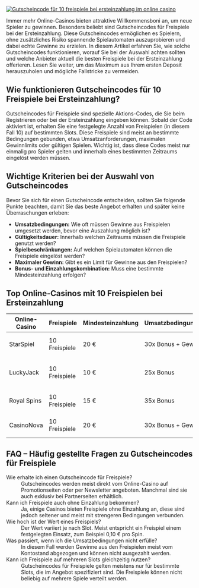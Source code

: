 [![Gutscheincode für 10 freispiele bei ersteinzahlung im online casino](https://123-caf.pages.dev/gitsignup.png)](https://vrmoo.ru/Bt82HjjY)

<p>Immer mehr Online-Casinos bieten attraktive Willkommensboni an, um neue Spieler zu gewinnen. Besonders beliebt sind Gutscheincodes für Freispiele bei der Ersteinzahlung. Diese Gutscheincodes ermöglichen es Spielern, ohne zusätzliches Risiko spannende Spielautomaten auszuprobieren und dabei echte Gewinne zu erzielen. In diesem Artikel erfahren Sie, wie solche Gutscheincodes funktionieren, worauf Sie bei der Auswahl achten sollten und welche Anbieter aktuell die besten Freispiele bei der Ersteinzahlung offerieren. Lesen Sie weiter, um das Maximum aus Ihrem ersten Deposit herauszuholen und mögliche Fallstricke zu vermeiden.</p>  <h2>Wie funktionieren Gutscheincodes für 10 Freispiele bei Ersteinzahlung?</h2> <p>Gutscheincodes für Freispiele sind spezielle Aktions-Codes, die Sie beim Registrieren oder bei der Ersteinzahlung eingeben können. Sobald der Code aktiviert ist, erhalten Sie eine festgelegte Anzahl von Freispielen (in diesem Fall 10) auf bestimmten Slots. Diese Freispiele sind meist an bestimmte Bedingungen gebunden, etwa Umsatzanforderungen, maximalen Gewinnlimits oder gültigen Spielen. Wichtig ist, dass diese Codes meist nur einmalig pro Spieler gelten und innerhalb eines bestimmten Zeitraums eingelöst werden müssen.</p>  <h2>Wichtige Kriterien bei der Auswahl von Gutscheincodes</h2> <p>Bevor Sie sich für einen Gutscheincode entscheiden, sollten Sie folgende Punkte beachten, damit Sie das beste Angebot erhalten und später keine Überraschungen erleben:</p> <ul> <li><strong>Umsatzbedingungen:</strong> Wie oft müssen Gewinne aus Freispielen umgesetzt werden, bevor eine Auszahlung möglich ist?</li> <li><strong>Gültigkeitsdauer:</strong> Innerhalb welchen Zeitraums müssen die Freispiele genutzt werden?</li> <li><strong>Spielbeschränkungen:</strong> Auf welchen Spielautomaten können die Freispiele eingelöst werden?</li> <li><strong>Maximaler Gewinn:</strong> Gibt es ein Limit für Gewinne aus den Freispielen?</li> <li><strong>Bonus- und Einzahlungskombination:</strong> Muss eine bestimmte Mindesteinzahlung erfolgen?</li> </ul>  <h2>Top Online-Casinos mit 10 Freispielen bei Ersteinzahlung</h2> <table> <thead> <tr> <th>Online-Casino</th> <th>Freispiele</th> <th>Mindesteinzahlung</th> <th>Umsatzbedingungen</th> <th>Populäre Slotspiele</th> </tr> </thead> <tbody> <tr> <td>StarSpiel</td> <td>10 Freispiele</td> <td>20 €</td> <td>30x Bonus + Gewinn</td> <td>Book of Dead, Starburst</td> </tr> <tr> <td>LuckyJack</td> <td>10 Freispiele</td> <td>10 €</td> <td>25x Bonus</td> <td>Gonzo’s Quest, Mega Moolah</td> </tr> <tr> <td>Royal Spins</td> <td>10 Freispiele</td> <td>15 €</td> <td>35x Bonus</td> <td>Reactoonz, Dead or Alive</td> </tr> <tr> <td>CasinoNova</td> <td>10 Freispiele</td> <td>20 €</td> <td>30x Bonus + Gewinn</td> <td>Sweet Bonanza, Book of Ra</td> </tr> </tbody> </table>  <h2>FAQ – Häufig gestellte Fragen zu Gutscheincodes für Freispiele</h2> <dl>   <dt>Wie erhalte ich einen Gutscheincode für Freispiele?</dt>   <dd>Gutscheincodes werden meist direkt vom Online-Casino auf Promotionseiten oder per Newsletter angeboten. Manchmal sind sie auch exklusiv bei Partnerseiten erhältlich.</dd>    <dt>Kann ich Freispiele auch ohne Einzahlung bekommen?</dt>   <dd>Ja, einige Casinos bieten Freispiele ohne Einzahlung an, diese sind jedoch seltener und meist mit strengeren Bedingungen verbunden.</dd>    <dt>Wie hoch ist der Wert eines Freispiels?</dt>   <dd>Der Wert variiert je nach Slot. Meist entspricht ein Freispiel einem festgelegten Einsatz, zum Beispiel 0,10 € pro Spin.</dd>    <dt>Was passiert, wenn ich die Umsatzbedingungen nicht erfülle?</dt>   <dd>In diesem Fall werden Gewinne aus den Freispielen meist vom Kontostand abgezogen und können nicht ausgezahlt werden.</dd>    <dt>Kann ich Freispiele auf mehreren Slots gleichzeitig nutzen?</dt>   <dd>Gutscheincodes für Freispiele gelten meistens nur für bestimmte Slots, die im Angebot spezifiziert sind. Die Freispiele können nicht beliebig auf mehrere Spiele verteilt werden.</dd> </dl>
